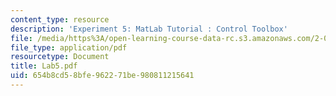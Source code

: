 ```yaml
---
content_type: resource
description: 'Experiment 5: MatLab Tutorial : Control Toolbox'
file: /media/https%3A/open-learning-course-data-rc.s3.amazonaws.com/2-004-modeling-dynamics-and-control-ii-spring-2003/654b8cd58bfe962271be980811215641_Lab5.pdf
file_type: application/pdf
resourcetype: Document
title: Lab5.pdf
uid: 654b8cd5-8bfe-9622-71be-980811215641
---
```

